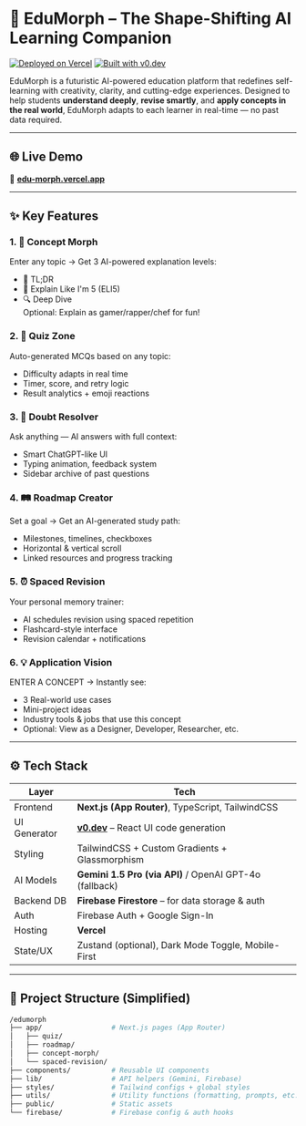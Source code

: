 # 🚀 EduMorph – The Shape-Shifting AI Learning Companion

[![Deployed on Vercel](https://img.shields.io/badge/Deployed%20on-Vercel-black?style=for-the-badge&logo=vercel)](https://edu-morph.vercel.app)
[![Built with v0.dev](https://img.shields.io/badge/Built%20with-v0.dev-black?style=for-the-badge)](https://v0.dev/chat/projects/jipnv3Kgop9)

EduMorph is a futuristic AI-powered education platform that redefines self-learning with creativity, clarity, and cutting-edge experiences. Designed to help students **understand deeply**, **revise smartly**, and **apply concepts in the real world**, EduMorph adapts to each learner in real-time — no past data required.

---

## 🌐 Live Demo

🔗 **[edu-morph.vercel.app](https://edu-morph.vercel.app)**  

---

## ✨ Key Features

### 1. 🔮 **Concept Morph**
Enter any topic → Get 3 AI-powered explanation levels:
- 🧠 TL;DR
- 🎈 Explain Like I'm 5 (ELI5)
- 🔍 Deep Dive  
Optional: Explain as gamer/rapper/chef for fun!

### 2. 🎯 **Quiz Zone**
Auto-generated MCQs based on any topic:
- Difficulty adapts in real time
- Timer, score, and retry logic
- Result analytics + emoji reactions

### 3. 💬 **Doubt Resolver**
Ask anything — AI answers with full context:
- Smart ChatGPT-like UI
- Typing animation, feedback system
- Sidebar archive of past questions

### 4. 🛤️ **Roadmap Creator**
Set a goal → Get an AI-generated study path:
- Milestones, timelines, checkboxes
- Horizontal & vertical scroll
- Linked resources and progress tracking

### 5. ⏰ **Spaced Revision**
Your personal memory trainer:
- AI schedules revision using spaced repetition
- Flashcard-style interface
- Revision calendar + notifications

### 6. 💡 **Application Vision**
ENTER A CONCEPT → Instantly see:
- 3 Real-world use cases
- Mini-project ideas
- Industry tools & jobs that use this concept
- Optional: View as a Designer, Developer, Researcher, etc.

---

## ⚙️ Tech Stack

| Layer         | Tech                                                     |
|---------------|----------------------------------------------------------|
| Frontend      | **Next.js (App Router)**, TypeScript, TailwindCSS        |
| UI Generator  | **[v0.dev](https://v0.dev)** – React UI code generation  |
| Styling       | TailwindCSS + Custom Gradients + Glassmorphism           |
| AI Models     | **Gemini 1.5 Pro (via API)** / OpenAI GPT-4o (fallback)  |
| Backend DB    | **Firebase Firestore** – for data storage & auth         |
| Auth          | Firebase Auth + Google Sign-In                           |
| Hosting       | **Vercel**                                               |
| State/UX      | Zustand (optional), Dark Mode Toggle, Mobile-First       |

---

## 🧭 Project Structure (Simplified)

```bash
/edumorph
├── app/                 # Next.js pages (App Router)
│   ├── quiz/
│   ├── roadmap/
│   ├── concept-morph/
│   └── spaced-revision/
├── components/          # Reusable UI components
├── lib/                 # API helpers (Gemini, Firebase)
├── styles/              # Tailwind configs + global styles
├── utils/               # Utility functions (formatting, prompts, etc.)
├── public/              # Static assets
└── firebase/            # Firebase config & auth hooks
